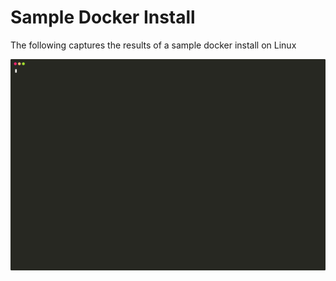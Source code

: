 # Sample Docker Install

The following captures the results of a sample docker install on Linux

![Docker Install](./media/install-docker.svg)
